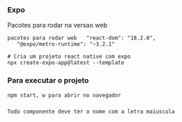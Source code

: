### Expo

Pacotes para rodar na versao web

 ````
pacotes para rodar web   "react-dom": "18.2.0",
    "@expo/metro-runtime": "~3.2.1"
 ````

 ````
 # Cria um projeto react native com expo
 npx create-expo-app@latest --template

 ````
 ### Para executar o projeto

 ````
npm start, w para abrir no navegador
 ````

 ###

 ````
Todo componente deve ter o nome com a letra maiuscula
 ````

 
